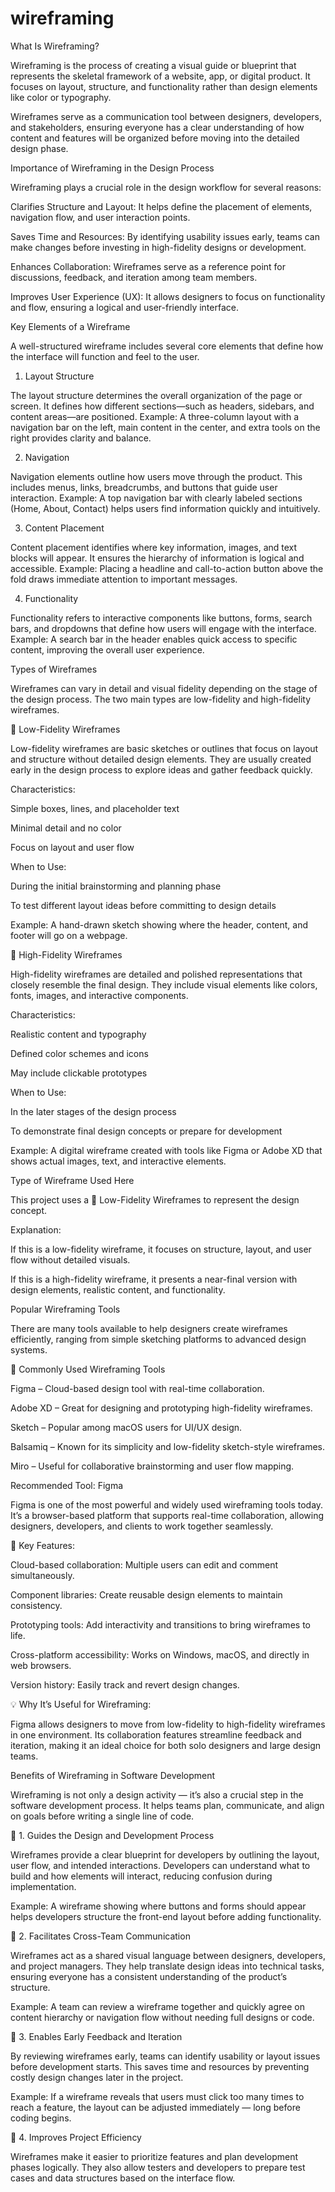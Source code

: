 # wireframing

What Is Wireframing?

Wireframing is the process of creating a visual guide or blueprint that represents the skeletal framework of a website, app, or digital product. It focuses on layout, structure, and functionality rather than design elements like color or typography.

Wireframes serve as a communication tool between designers, developers, and stakeholders, ensuring everyone has a clear understanding of how content and features will be organized before moving into the detailed design phase.

Importance of Wireframing in the Design Process

Wireframing plays a crucial role in the design workflow for several reasons:

Clarifies Structure and Layout: It helps define the placement of elements, navigation flow, and user interaction points.

Saves Time and Resources: By identifying usability issues early, teams can make changes before investing in high-fidelity designs or development.

Enhances Collaboration: Wireframes serve as a reference point for discussions, feedback, and iteration among team members.

Improves User Experience (UX): It allows designers to focus on functionality and flow, ensuring a logical and user-friendly interface.

Key Elements of a Wireframe

A well-structured wireframe includes several core elements that define how the interface will function and feel to the user.

1. Layout Structure

The layout structure determines the overall organization of the page or screen. It defines how different sections—such as headers, sidebars, and content areas—are positioned.
Example: A three-column layout with a navigation bar on the left, main content in the center, and extra tools on the right provides clarity and balance.

2. Navigation

Navigation elements outline how users move through the product. This includes menus, links, breadcrumbs, and buttons that guide user interaction.
Example: A top navigation bar with clearly labeled sections (Home, About, Contact) helps users find information quickly and intuitively.

3. Content Placement

Content placement identifies where key information, images, and text blocks will appear. It ensures the hierarchy of information is logical and accessible.
Example: Placing a headline and call-to-action button above the fold draws immediate attention to important messages.

4. Functionality

Functionality refers to interactive components like buttons, forms, search bars, and dropdowns that define how users will engage with the interface.
Example: A search bar in the header enables quick access to specific content, improving the overall user experience.


Types of Wireframes

Wireframes can vary in detail and visual fidelity depending on the stage of the design process. The two main types are low-fidelity and high-fidelity wireframes.

🔹 Low-Fidelity Wireframes

Low-fidelity wireframes are basic sketches or outlines that focus on layout and structure without detailed design elements.
They are usually created early in the design process to explore ideas and gather feedback quickly.

Characteristics:

Simple boxes, lines, and placeholder text

Minimal detail and no color

Focus on layout and user flow

When to Use:

During the initial brainstorming and planning phase

To test different layout ideas before committing to design details

Example:
A hand-drawn sketch showing where the header, content, and footer will go on a webpage.

🔹 High-Fidelity Wireframes

High-fidelity wireframes are detailed and polished representations that closely resemble the final design.
They include visual elements like colors, fonts, images, and interactive components.

Characteristics:

Realistic content and typography

Defined color schemes and icons

May include clickable prototypes

When to Use:

In the later stages of the design process

To demonstrate final design concepts or prepare for development

Example:
A digital wireframe created with tools like Figma or Adobe XD that shows actual images, text, and interactive elements.

Type of Wireframe Used Here

This project uses a 🔹 Low-Fidelity Wireframes to represent the design concept.

Explanation:

If this is a low-fidelity wireframe, it focuses on structure, layout, and user flow without detailed visuals.

If this is a high-fidelity wireframe, it presents a near-final version with design elements, realistic content, and functionality.

Popular Wireframing Tools

There are many tools available to help designers create wireframes efficiently, ranging from simple sketching platforms to advanced design systems.

🔸 Commonly Used Wireframing Tools

Figma – Cloud-based design tool with real-time collaboration.

Adobe XD – Great for designing and prototyping high-fidelity wireframes.

Sketch – Popular among macOS users for UI/UX design.

Balsamiq – Known for its simplicity and low-fidelity sketch-style wireframes.

Miro – Useful for collaborative brainstorming and user flow mapping.

Recommended Tool: Figma

Figma is one of the most powerful and widely used wireframing tools today. It’s a browser-based platform that supports real-time collaboration, allowing designers, developers, and clients to work together seamlessly.

🌟 Key Features:

Cloud-based collaboration: Multiple users can edit and comment simultaneously.

Component libraries: Create reusable design elements to maintain consistency.

Prototyping tools: Add interactivity and transitions to bring wireframes to life.

Cross-platform accessibility: Works on Windows, macOS, and directly in web browsers.

Version history: Easily track and revert design changes.

💡 Why It’s Useful for Wireframing:

Figma allows designers to move from low-fidelity to high-fidelity wireframes in one environment. Its collaboration features streamline feedback and iteration, making it an ideal choice for both solo designers and large design teams.

Benefits of Wireframing in Software Development

Wireframing is not only a design activity — it’s also a crucial step in the software development process. It helps teams plan, communicate, and align on goals before writing a single line of code.

🔹 1. Guides the Design and Development Process

Wireframes provide a clear blueprint for developers by outlining the layout, user flow, and intended interactions.
Developers can understand what to build and how elements will interact, reducing confusion during implementation.

Example:
A wireframe showing where buttons and forms should appear helps developers structure the front-end layout before adding functionality.

🔹 2. Facilitates Cross-Team Communication

Wireframes act as a shared visual language between designers, developers, and project managers.
They help translate design ideas into technical tasks, ensuring everyone has a consistent understanding of the product’s structure.

Example:
A team can review a wireframe together and quickly agree on content hierarchy or navigation flow without needing full designs or code.

🔹 3. Enables Early Feedback and Iteration

By reviewing wireframes early, teams can identify usability or layout issues before development starts.
This saves time and resources by preventing costly design changes later in the project.

Example:
If a wireframe reveals that users must click too many times to reach a feature, the layout can be adjusted immediately — long before coding begins.

🔹 4. Improves Project Efficiency

Wireframes make it easier to prioritize features and plan development phases logically.
They also allow testers and developers to prepare test cases and data structures based on the interface flow.
